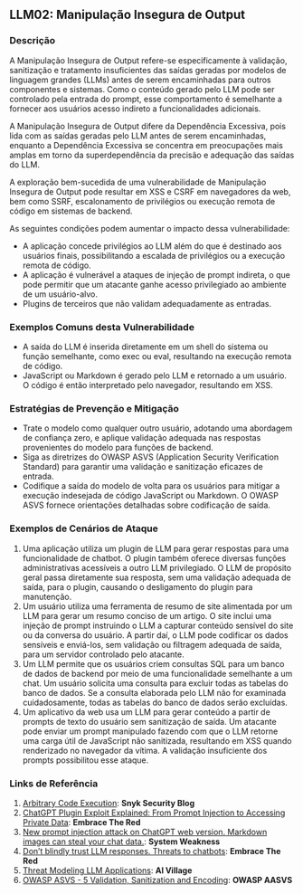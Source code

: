 ## LLM02: Manipulação Insegura de Output

### Descrição

A Manipulação Insegura de Output refere-se especificamente à validação, sanitização e tratamento insuficientes das saídas geradas por modelos de linguagem grandes (LLMs) antes de serem encaminhadas para outros componentes e sistemas. Como o conteúdo gerado pelo LLM pode ser controlado pela entrada do prompt, esse comportamento é semelhante a fornecer aos usuários acesso indireto a funcionalidades adicionais.

A Manipulação Insegura de Output difere da Dependência Excessiva, pois lida com as saídas geradas pelo LLM antes de serem encaminhadas, enquanto a Dependência Excessiva se concentra em preocupações mais amplas em torno da superdependência da precisão e adequação das saídas do LLM.

A exploração bem-sucedida de uma vulnerabilidade de Manipulação Insegura de Output pode resultar em XSS e CSRF em navegadores da web, bem como SSRF, escalonamento de privilégios ou execução remota de código em sistemas de backend.

As seguintes condições podem aumentar o impacto dessa vulnerabilidade:

- A aplicação concede privilégios ao LLM além do que é destinado aos usuários finais, possibilitando a escalada de privilégios ou a execução remota de código.
- A aplicação é vulnerável a ataques de injeção de prompt indireta, o que pode permitir que um atacante ganhe acesso privilegiado ao ambiente de um usuário-alvo.
- Plugins de terceiros que não validam adequadamente as entradas.

### Exemplos Comuns desta Vulnerabilidade

- A saída do LLM é inserida diretamente em um shell do sistema ou função semelhante, como exec ou eval, resultando na execução remota de código.
- JavaScript ou Markdown é gerado pelo LLM e retornado a um usuário. O código é então interpretado pelo navegador, resultando em XSS.

### Estratégias de Prevenção e Mitigação

- Trate o modelo como qualquer outro usuário, adotando uma abordagem de confiança zero, e aplique validação adequada nas respostas provenientes do modelo para funções de backend.
- Siga as diretrizes do OWASP ASVS (Application Security Verification Standard) para garantir uma validação e sanitização eficazes de entrada.
- Codifique a saída do modelo de volta para os usuários para mitigar a execução indesejada de código JavaScript ou Markdown. O OWASP ASVS fornece orientações detalhadas sobre codificação de saída.

### Exemplos de Cenários de Ataque

1. Uma aplicação utiliza um plugin de LLM para gerar respostas para uma funcionalidade de chatbot. O plugin também oferece diversas funções administrativas acessíveis a outro LLM privilegiado. O LLM de propósito geral passa diretamente sua resposta, sem uma validação adequada de saída, para o plugin, causando o desligamento do plugin para manutenção.
2. Um usuário utiliza uma ferramenta de resumo de site alimentada por um LLM para gerar um resumo conciso de um artigo. O site inclui uma injeção de prompt instruindo o LLM a capturar conteúdo sensível do site ou da conversa do usuário. A partir daí, o LLM pode codificar os dados sensíveis e enviá-los, sem validação ou filtragem adequada de saída, para um servidor controlado pelo atacante.
3. Um LLM permite que os usuários criem consultas SQL para um banco de dados de backend por meio de uma funcionalidade semelhante a um chat. Um usuário solicita uma consulta para excluir todas as tabelas do banco de dados. Se a consulta elaborada pelo LLM não for examinada cuidadosamente, todas as tabelas do banco de dados serão excluídas.
4. Um aplicativo da web usa um LLM para gerar conteúdo a partir de prompts de texto do usuário sem sanitização de saída. Um atacante pode enviar um prompt manipulado fazendo com que o LLM retorne uma carga útil de JavaScript não sanitizada, resultando em XSS quando renderizado no navegador da vítima. A validação insuficiente dos prompts possibilitou esse ataque.

### Links de Referência

1. [Arbitrary Code Execution](https://security.snyk.io/vuln/SNYK-PYTHON-LANGCHAIN-5411357): **Snyk Security Blog**
2. [ChatGPT Plugin Exploit Explained: From Prompt Injection to Accessing Private Data](https://embracethered.com/blog/posts/2023/chatgpt-cross-plugin-request-forgery-and-prompt-injection./): **Embrace The Red**
3. [New prompt injection attack on ChatGPT web version. Markdown images can steal your chat data.](https://systemweakness.com/new-prompt-injection-attack-on-chatgpt-web-version-ef717492c5c2?gi=8daec85e2116): **System Weakness**
4. [Don’t blindly trust LLM responses. Threats to chatbots](https://embracethered.com/blog/posts/2023/ai-injections-threats-context-matters/): **Embrace The Red**
5. [Threat Modeling LLM Applications](https://aivillage.org/large%20language%20models/threat-modeling-llm/): **AI Village**
6. [OWASP ASVS - 5 Validation, Sanitization and Encoding](https://owasp-aasvs4.readthedocs.io/en/latest/V5.html#validation-sanitization-and-encoding): **OWASP AASVS**
